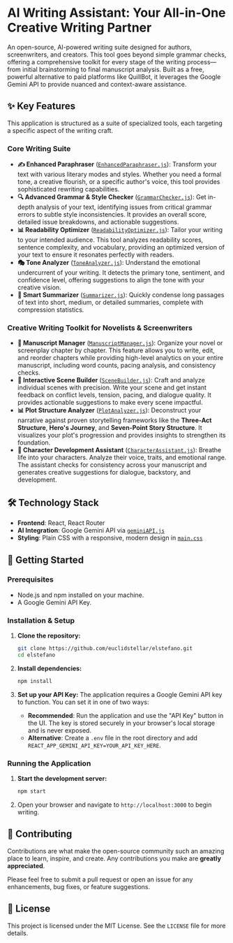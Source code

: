 # AI Writing Assistant: Your All-in-One Creative Writing Partner

An open-source, AI-powered writing suite designed for authors, screenwriters, and creators. This tool goes beyond simple grammar checks, offering a comprehensive toolkit for every stage of the writing process—from initial brainstorming to final manuscript analysis. Built as a free, powerful alternative to paid platforms like QuillBot, it leverages the Google Gemini API to provide nuanced and context-aware assistance.

## ✨ Key Features

This application is structured as a suite of specialized tools, each targeting a specific aspect of the writing craft.

### Core Writing Suite

-   **✍️ Enhanced Paraphraser** ([`EnhancedParaphraser.js`](src/components/EnhancedParaphraser.js)): Transform your text with various literary modes and styles. Whether you need a formal tone, a creative flourish, or a specific author's voice, this tool provides sophisticated rewriting capabilities.
-   **🔍 Advanced Grammar & Style Checker** ([`GrammarChecker.js`](src/components/GrammarChecker.js)): Get in-depth analysis of your text, identifying issues from critical grammar errors to subtle style inconsistencies. It provides an overall score, detailed issue breakdowns, and actionable suggestions.
-   **📊 Readability Optimizer** ([`ReadabilityOptimizer.js`](src/components/ReadabilityOptimizer.js)): Tailor your writing to your intended audience. This tool analyzes readability scores, sentence complexity, and vocabulary, providing an optimized version of your text to ensure it resonates perfectly with readers.
-   **🎭 Tone Analyzer** ([`ToneAnalyzer.js`](src/components/ToneAnalyzer.js)): Understand the emotional undercurrent of your writing. It detects the primary tone, sentiment, and confidence level, offering suggestions to align the tone with your creative vision.
-   **📄 Smart Summarizer** ([`Summarizer.js`](src/components/Summarizer.js)): Quickly condense long passages of text into short, medium, or detailed summaries, complete with compression statistics.

### Creative Writing Toolkit for Novelists & Screenwriters

-   **📖 Manuscript Manager** ([`ManuscriptManager.js`](src/components/ManuscriptManager.js)): Organize your novel or screenplay chapter by chapter. This feature allows you to write, edit, and reorder chapters while providing high-level analytics on your entire manuscript, including word counts, pacing analysis, and consistency checks.
-   **🎪 Interactive Scene Builder** ([`SceneBuilder.js`](src/components/SceneBuilder.js)): Craft and analyze individual scenes with precision. Write your scene and get instant feedback on conflict levels, tension, pacing, and dialogue quality. It provides actionable suggestions to make every scene impactful.
-   **📊 Plot Structure Analyzer** ([`PlotAnalyzer.js`](src/components/PlotAnalyzer.js)): Deconstruct your narrative against proven storytelling frameworks like the **Three-Act Structure**, **Hero's Journey**, and **Seven-Point Story Structure**. It visualizes your plot's progression and provides insights to strengthen its foundation.
-   **👥 Character Development Assistant** ([`CharacterAssistant.js`](src/components/CharacterAssistant.js)): Breathe life into your characters. Analyze their voice, traits, and emotional range. The assistant checks for consistency across your manuscript and generates creative suggestions for dialogue, backstory, and development.

## 🛠️ Technology Stack

-   **Frontend**: React, React Router
-   **AI Integration**: Google Gemini API via [`geminiAPI.js`](src/services/geminiAPI.js)
-   **Styling**: Plain CSS with a responsive, modern design in [`main.css`](src/styles/main.css)

## 🚀 Getting Started

### Prerequisites

-   Node.js and npm installed on your machine.
-   A Google Gemini API Key.

### Installation & Setup

1.  **Clone the repository:**
    ````sh
    git clone https://github.com/euclidstellar/elstefano.git
    cd elstefano
    ````

2.  **Install dependencies:**
    ````sh
    npm install
    ````

3.  **Set up your API Key:**
    The application requires a Google Gemini API key to function. You can set it in one of two ways:
    -   **Recommended**: Run the application and use the "API Key" button in the UI. The key is stored securely in your browser's local storage and is never exposed.
    -   **Alternative**: Create a `.env` file in the root directory and add `REACT_APP_GEMINI_API_KEY=YOUR_API_KEY_HERE`.

### Running the Application

1.  **Start the development server:**
    ````sh
    npm start
    ````

2.  Open your browser and navigate to `http://localhost:3000` to begin writing.

## 🤝 Contributing

Contributions are what make the open-source community such an amazing place to learn, inspire, and create. Any contributions you make are **greatly appreciated**.

Please feel free to submit a pull request or open an issue for any enhancements, bug fixes, or feature suggestions.

## 📄 License

This project is licensed under the MIT License. See the `LICENSE` file for more details.
